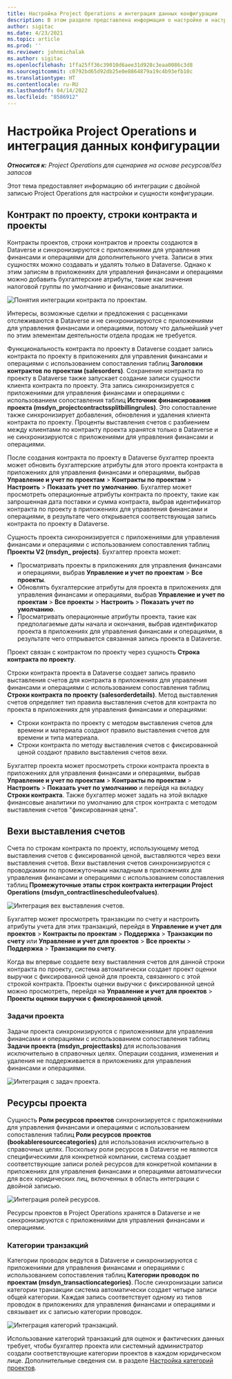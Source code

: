 ```yaml
---
title: Настройка Project Operations и интеграция данных конфигурации
description: В этом разделе представлена информация о настройке и настройке сопоставлений двойной записи Project Operations.
author: sigitac
ms.date: 4/23/2021
ms.topic: article
ms.prod: ''
ms.reviewer: johnmichalak
ms.author: sigitac
ms.openlocfilehash: 1ffa25ff36c39010d6aee31d928c3eaa0086c3d8
ms.sourcegitcommit: c0792bd65d92db25e0e8864879a19c4b93efb10c
ms.translationtype: HT
ms.contentlocale: ru-RU
ms.lasthandoff: 04/14/2022
ms.locfileid: "8586912"
---
```

# <a name="project-operations-setup-and-configuration-data-integration"></a>Настройка Project Operations и интеграция данных конфигурации

_**Относится к:** Project Operations для сценариев на основе ресурсов/без запасов_

Этот тема предоставляет информацию об интеграции с двойной записью Project Operations для настройки и сущности конфигурации.

## <a name="project-contracts-contract-lines-and-projects"></a>Контракт по проекту, строки контракта и проекты

Контракты проектов, строки контрактов и проекты создаются в Dataverse и синхронизируются с приложениями для управления финансами и операциями для дополнительного учета. Записи в этих сущностях можно создавать и удалять только в Dataverse. Однако к этим записям в приложениях для управления финансами и операциями можно добавить бухгалтерские атрибуты, такие как значения налоговой группы по умолчанию и финансовые аналитики.

  ![Понятия интеграции контракта по проектам.](./media/1ProjectContract.jpg)

Интересы, возможные сделки и предложения с расценками отслеживаются в Dataverse и не синхронизируются с приложениями для управления финансами и операциями, потому что дальнейший учет по этим элементам деятельности отдела продаж не требуется.

Функциональность контракта по проекту в Dataverse создает запись контракта по проекту в приложениях для управления финансами и операциями с использованием сопоставления таблиц **Заголовки контрактов по проектам (salesorders)**. Сохранение контракта по проекту в Dataverse также запускает создание записи сущности клиента контракта по проекту. Эта запись синхронизируется с приложениями для управления финансами и операциями с использованием сопоставления таблиц **Источник финансирования проекта (msdyn\_projectcontractssplitbillingrules)**. Это сопоставление также синхронизирует добавления, обновления и удаления клиента контракта по проекту. Проценты выставления счетов с разбиением между клиентами по контракту проекта хранятся только в Dataverse и не синхронизируются с приложениями для управления финансами и операциями.

После создания контракта по проекту в Dataverse бухгалтер проекта может обновить бухгалтерские атрибуты для этого проекта контракта в приложениях для управления финансами и операциями, выбрав **Управление и учет по проектам** > **Контракты по проектам** > **Настроить** > **Показать учет по умолчанию**. Бухгалтер может просмотреть операционные атрибуты контракта по проекту, такие как запрошенная дата поставки и сумма контракта, выбрав идентификатор контракта по проекту в приложениях для управления финансами и операциями, в результате чего открывается соответствующая запись контракта по проекту в Dataverse.

Сущность проекта синхронизируется с приложениями для управления финансами и операциями с использованием сопоставления таблиц **Проекты V2 (msdyn\_ projects)**. Бухгалтер проекта может:

  - Просматривать проекты в приложениях для управления финансами и операциями, выбрав **Управление и учет по проектам** > **Все проекты**. 
  - Обновлять бухгалтерские атрибуты для проекта в приложениях для управления финансами и операциями, выбрав **Управление и учет по проектам** > **Все проекты** > **Настроить** > **Показать учет по умолчанию**.  
  - Просматривать операционные атрибуты проекта, такие как предполагаемые даты начала и окончания, выбрав идентификатор проекта в приложениях для управления финансами и операциями, в результате чего отпрывается связанная запись проекта в Dataverse.

Проект связан с контрактом по проекту через сущность **Строка контракта по проекту**.

Строки контракта проекта в Dataverse создает запись правило выставления счетов для контракта в приложениях для управления финансами и операциями с использованием сопоставления таблиц **Строки контракта по проекту (salesorderdetails)**. Метод выставления счетов определяет тип правила выставления счетов для контракта по проекта в приложениях для управления финансами и операциями:

  - Строки контракта по проекту с методом выставления счетов для времени и материала создают правило выставления счетов для времени и типа материала.
  - Строки контракта по методу выставления счетов с фиксированной ценой создают правило выставления счетов вехи.

Бухгалтер проекта может просмотреть строки контракта проекта в приложениях для управления финансами и операциями, выбрав **Управление и учет по проектам** > **Контракты по проектам** > **Настроить** > **Показать учет по умолчанию** и перейдя на вкладку **Строки контракта**. Также бухгалтер может задать на этой вкладке финансовые аналитики по умолчанию для строк контракта с методом выставления счетов "фиксированная цена".

## <a name="billing-milestones"></a>Вехи выставления счетов

Счета по строкам контракта по проекту, использующему метод выставления счетов с фиксированной ценой, выставляются через вехи выставления счетов. Вехи выставления счетов синхронизируются с проводкамии по промежуточным накладным в приложениях для управления финансами и операциями с использованием сопоставления таблиц **Промежуточные этапы строк контракта интеграции Project Operations (msdyn\_contractlinescheduleofvalues)**.

  ![Интеграция вех выставления счетов.](./media/2Milestones.jpg)

Бухгалтер может просмотреть транзакции по счету и настроить атрибуты учета для этих транзакций, перейдя в **Управление и учет для проектов** > **Контракты по проектам** > **Поддержка** > **Транзакции по счету** или **Управление и учет для проектов** > **Все проекты** > **Поддержка** > **Транзакции по счету**.

Когда вы впервые создаете веху выставления счетов для данной строки контракта по проекту, система автоматически создает проект оценки выручки с фиксированной ценой для проекта, связанного с этой строкой контракта. Проекты оценки выручки с фиксированной ценой можно просмотреть, перейдя на **Управление и учет для проектов** > **Проекты оценки выручки с фиксированной ценой**.

### <a name="project-tasks"></a>Задачи проекта

Задачи проекта синхронизируются с приложениями для управления финансами и операциями с использованием сопоставления таблиц **Задачи проекта (msdyn\_projecttasks)** для использования исключительно в справочных целях. Операции создания, изменения и удаления не поддерживается в приложениях для управления финансами и операциями.

  ![Интеграция с задач проекта.](./media/3Tasks.jpg)

## <a name="project-resources"></a>Ресурсы проекта

Сущность **Роли ресурсов проектов** синхронизируется с приложениями для управления финансами и операциями с использованием сопоставления таблиц **Роли ресурсов проектов (bookableresourcecategories)** для использования исключительно в справочных целях. Поскольку роли ресурсов в Dataverse не являются специфическими для конкретной компании, система создает соответствующие записи ролей ресурсов для конкретной компании в приложениях для управления финансами и операциями автоматически для всех юридических лиц, включенных в область интеграции с двойной записью.

![Интеграция ролей ресурсов.](./media/5Resources.jpg)

Ресурсы проектов в Project Operations хранятся в Dataverse и не синхронизируются с приложениями для управления финансами и операциями.

### <a name="transaction-categories"></a>Категории транзакций

Категории проводок ведутся в Dataverse и синхронизируются с приложениями для управления финансами и операциями с использованием сопоставления таблиц **Категории проводок по проектам (msdyn\_transactioncategories)**. После синхронизации записи категории транзакции система автоматически создает четыре записи общей категории. Каждая запись соответствует одному из типов проводок в приложениях для управления финансами и операциями и связывает их с записью категории проводок.

![Интеграция категорий транзакций.](./media/4TransactionCategories.jpg)

Использование категорий транзакций для оценок и фактических данных требует, чтобы бухгалтер проекта или системный администратор создали соответствующие категории проектов в каждом юридическом лице. Дополнительные сведения см. в разделе [Настройка категорий проектов](../project-accounting/configure-project-categories.md).
